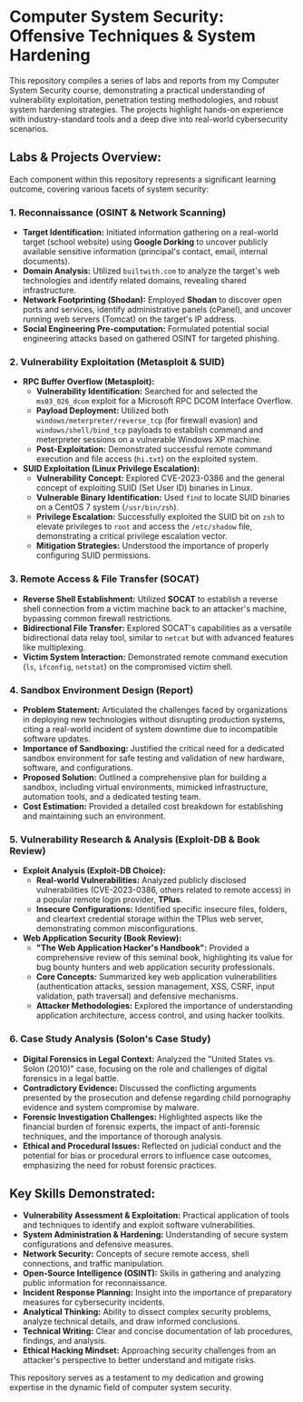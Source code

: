 # Computer System Security: Offensive Techniques & System Hardening

This repository compiles a series of labs and reports from my Computer System Security course, demonstrating a practical understanding of vulnerability exploitation, penetration testing methodologies, and robust system hardening strategies. The projects highlight hands-on experience with industry-standard tools and a deep dive into real-world cybersecurity scenarios.

## Labs & Projects Overview:

Each component within this repository represents a significant learning outcome, covering various facets of system security:

### 1. Reconnaissance (OSINT & Network Scanning)
* **Target Identification:** Initiated information gathering on a real-world target (school website) using **Google Dorking** to uncover publicly available sensitive information (principal's contact, email, internal documents).
* **Domain Analysis:** Utilized `builtwith.com` to analyze the target's web technologies and identify related domains, revealing shared infrastructure.
* **Network Footprinting (Shodan):** Employed **Shodan** to discover open ports and services, identify administrative panels (cPanel), and uncover running web servers (Tomcat) on the target's IP address.
* **Social Engineering Pre-computation:** Formulated potential social engineering attacks based on gathered OSINT for targeted phishing.

### 2. Vulnerability Exploitation (Metasploit & SUID)
* **RPC Buffer Overflow (Metasploit):**
    * **Vulnerability Identification:** Searched for and selected the `ms03_026_dcom` exploit for a Microsoft RPC DCOM Interface Overflow.
    * **Payload Deployment:** Utilized both `windows/meterpreter/reverse_tcp` (for firewall evasion) and `windows/shell/bind_tcp` payloads to establish command and meterpreter sessions on a vulnerable Windows XP machine.
    * **Post-Exploitation:** Demonstrated successful remote command execution and file access (`hi.txt`) on the exploited system.
* **SUID Exploitation (Linux Privilege Escalation):**
    * **Vulnerability Concept:** Explored CVE-2023-0386 and the general concept of exploiting SUID (Set User ID) binaries in Linux.
    * **Vulnerable Binary Identification:** Used `find` to locate SUID binaries on a CentOS 7 system (`/usr/bin/zsh`).
    * **Privilege Escalation:** Successfully exploited the SUID bit on `zsh` to elevate privileges to `root` and access the `/etc/shadow` file, demonstrating a critical privilege escalation vector.
    * **Mitigation Strategies:** Understood the importance of properly configuring SUID permissions.

### 3. Remote Access & File Transfer (SOCAT)
* **Reverse Shell Establishment:** Utilized **SOCAT** to establish a reverse shell connection from a victim machine back to an attacker's machine, bypassing common firewall restrictions.
* **Bidirectional File Transfer:** Explored SOCAT's capabilities as a versatile bidirectional data relay tool, similar to `netcat` but with advanced features like multiplexing.
* **Victim System Interaction:** Demonstrated remote command execution (`ls`, `ifconfig`, `netstat`) on the compromised victim shell.

### 4. Sandbox Environment Design (Report)
* **Problem Statement:** Articulated the challenges faced by organizations in deploying new technologies without disrupting production systems, citing a real-world incident of system downtime due to incompatible software updates.
* **Importance of Sandboxing:** Justified the critical need for a dedicated sandbox environment for safe testing and validation of new hardware, software, and configurations.
* **Proposed Solution:** Outlined a comprehensive plan for building a sandbox, including virtual environments, mimicked infrastructure, automation tools, and a dedicated testing team.
* **Cost Estimation:** Provided a detailed cost breakdown for establishing and maintaining such an environment.

### 5. Vulnerability Research & Analysis (Exploit-DB & Book Review)
* **Exploit Analysis (Exploit-DB Choice):**
    * **Real-world Vulnerabilities:** Analyzed publicly disclosed vulnerabilities (CVE-2023-0386, others related to remote access) in a popular remote login provider, **TPlus**.
    * **Insecure Configurations:** Identified specific insecure files, folders, and cleartext credential storage within the TPlus web server, demonstrating common misconfigurations.
* **Web Application Security (Book Review):**
    * **"The Web Application Hacker's Handbook":** Provided a comprehensive review of this seminal book, highlighting its value for bug bounty hunters and web application security professionals.
    * **Core Concepts:** Summarized key web application vulnerabilities (authentication attacks, session management, XSS, CSRF, input validation, path traversal) and defensive mechanisms.
    * **Attacker Methodologies:** Explored the importance of understanding application architecture, access control, and using hacker toolkits.

### 6. Case Study Analysis (Solon's Case Study)
* **Digital Forensics in Legal Context:** Analyzed the "United States vs. Solon (2010)" case, focusing on the role and challenges of digital forensics in a legal battle.
* **Contradictory Evidence:** Discussed the conflicting arguments presented by the prosecution and defense regarding child pornography evidence and system compromise by malware.
* **Forensic Investigation Challenges:** Highlighted aspects like the financial burden of forensic experts, the impact of anti-forensic techniques, and the importance of thorough analysis.
* **Ethical and Procedural Issues:** Reflected on judicial conduct and the potential for bias or procedural errors to influence case outcomes, emphasizing the need for robust forensic practices.

## Key Skills Demonstrated:

* **Vulnerability Assessment & Exploitation:** Practical application of tools and techniques to identify and exploit software vulnerabilities.
* **System Administration & Hardening:** Understanding of secure system configurations and defensive measures.
* **Network Security:** Concepts of secure remote access, shell connections, and traffic manipulation.
* **Open-Source Intelligence (OSINT):** Skills in gathering and analyzing public information for reconnaissance.
* **Incident Response Planning:** Insight into the importance of preparatory measures for cybersecurity incidents.
* **Analytical Thinking:** Ability to dissect complex security problems, analyze technical details, and draw informed conclusions.
* **Technical Writing:** Clear and concise documentation of lab procedures, findings, and analysis.
* **Ethical Hacking Mindset:** Approaching security challenges from an attacker's perspective to better understand and mitigate risks.

This repository serves as a testament to my dedication and growing expertise in the dynamic field of computer system security.
